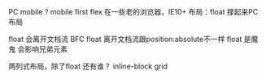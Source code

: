 PC mobile ?
mobile first
flex 在一些老的浏览器，IE10+
布局：float 撑起来PC布局


float 会离开文档流
BFC
float 离开文档流跟position:absolute不一样
float 是魔鬼 会影响兄弟元素

两列式布局，除了float 还有谁？
inline-block   grid 